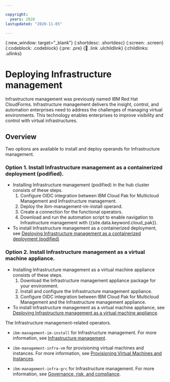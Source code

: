 ```yaml
---

copyright:
  years: 2020
lastupdated: "2020-11-05"

---
```


{:new_window: target="_blank"}
{:shortdesc: .shortdesc}
{:screen: .screen}
{:codeblock: .codeblock}
{:pre: .pre}
{:child: .link .ulchildlink}
{:childlinks: .ullinks}

# Deploying Infrastructure management
Infrastructure management was previously named IBM Red Hat CloudForms. Infrastructure management delivers the insight, control, and automation enterprises need to address the challenges of managing virtual environments. This technology enables enterprises to improve visibility and control with virtual infrastructures.

## Overview

Two options are available to install and deploy operands for Infrastructure management.

### Option 1. Install Infrastructure management as a containerized deployment (podified).
   - Installing Infrastructure management (podified) in the hub cluster consists of these steps.
      1. Configure OIDC integration between IBM Cloud Pak for Multicloud Management and Infrastructure management.
      2. Deploy the ibm-management-im-install operand.
      3. Create a connection for the functional operators.
      4. Download and run the automation script to enable navigation to Infrastructure management with {{site.data.keyword.cloud_pak}}.
   - To install Infrastructure management as a containerized deployment, see [Deploying Infrastructure management as a containerized deployment (podified)](../cloud-pak-multicloud-management/infra-mgmt-get-started-pod-v2.md)

### Option 2. Install Infrastructure management as a virtual machine appliance.
   - Installing Infrastructure management as a virtual machine appliance consists of these steps.
      1. Download the Infrastructure management appliance package for your environment.
      2. Install and configure the Infrastructure management appliance.
      3. Configure OIDC integration between IBM Cloud Pak for Multicloud Management and the Infrastructure management appliance.      
   - To install Infrastructure management as a virtual machine appliance, see [Deploying Infrastructure management as a virtual machine appliance](../cloud-pak-multicloud-management/infra-mgmt-get-started-app-v2.md). 

The Infrastructure management-related operators.

  - `ibm-management-im-install` for Infrastructure management. For more information, see [Infrastructure management](https://www.ibm.com/support/knowledgecenter/SSFC4F_2.1.0/mcm/infrastructure/infra_mgmt_intro.html).

  - `ibm-management-infra-vm` for provisioning virtual machines and instances. For more information, see [Provisioning Virtual Machines and Instances](https://www.ibm.com/support/knowledgecenter/SSFC4F_2.1.0/Infra_mgmt/provisioning_virtual_machines_and_hosts/index.html).

  - `ibm-management-infra-grc` for Infrastructure management. For more information, see [Governance, risk, and compliance](https://www.ibm.com/support/knowledgecenter/SSFC4F_2.1.0/mcm/compliance/compliance_intro.html).


